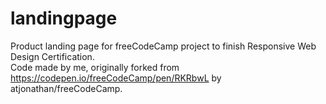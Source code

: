 # landingpage
Product landing page for freeCodeCamp project to finish Responsive Web Design Certification.<br>
Code made by me, originally forked from https://codepen.io/freeCodeCamp/pen/RKRbwL by atjonathan/freeCodeCamp.
